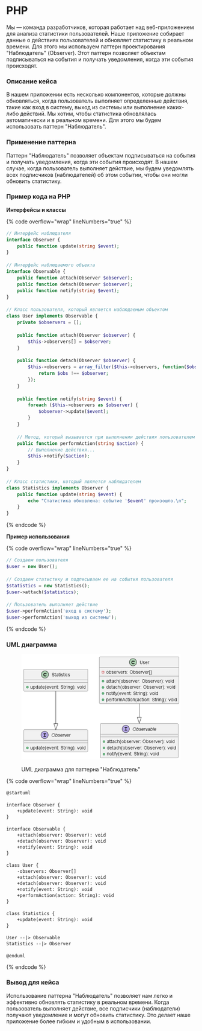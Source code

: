 # PHP

Мы — команда разработчиков, которая работает над веб-приложением для анализа статистики пользователей. Наше приложение собирает данные о действиях пользователей и обновляет статистику в реальном времени. Для этого мы используем паттерн проектирования "Наблюдатель" (Observer). Этот паттерн позволяет объектам подписываться на события и получать уведомления, когда эти события происходят.

### Описание кейса

В нашем приложении есть несколько компонентов, которые должны обновляться, когда пользователь выполняет определенные действия, такие как вход в систему, выход из системы или выполнение каких-либо действий. Мы хотим, чтобы статистика обновлялась автоматически и в реальном времени. Для этого мы будем использовать паттерн "Наблюдатель".

### Применение паттерна

Паттерн "Наблюдатель" позволяет объектам подписываться на события и получать уведомления, когда эти события происходят. В нашем случае, когда пользователь выполняет действие, мы будем уведомлять всех подписчиков (наблюдателей) об этом событии, чтобы они могли обновить статистику.

### Пример кода на PHP

**Интерфейсы и классы**

{% code overflow="wrap" lineNumbers="true" %}
```php
// Интерфейс наблюдателя
interface Observer {
    public function update(string $event);
}

// Интерфейс наблюдаемого объекта
interface Observable {
    public function attach(Observer $observer);
    public function detach(Observer $observer);
    public function notify(string $event);
}

// Класс пользователя, который является наблюдаемым объектом
class User implements Observable {
    private $observers = [];

    public function attach(Observer $observer) {
        $this->observers[] = $observer;
    }

    public function detach(Observer $observer) {
        $this->observers = array_filter($this->observers, function($obs) use ($observer) {
            return $obs !== $observer;
        });
    }

    public function notify(string $event) {
        foreach ($this->observers as $observer) {
            $observer->update($event);
        }
    }

    // Метод, который вызывается при выполнении действия пользователем
    public function performAction(string $action) {
        // Выполнение действия...
        $this->notify($action);
    }
}

// Класс статистики, который является наблюдателем
class Statistics implements Observer {
    public function update(string $event) {
        echo "Статистика обновлена: событие '$event' произошло.\n";
    }
}
```
{% endcode %}

**Пример использования**

{% code overflow="wrap" lineNumbers="true" %}
```php
// Создаем пользователя
$user = new User();

// Создаем статистику и подписываем ее на события пользователя
$statistics = new Statistics();
$user->attach($statistics);

// Пользователь выполняет действие
$user->performAction('вход в систему');
$user->performAction('выход из системы');
```
{% endcode %}

### UML диаграмма

<figure><img src="../../../../../.gitbook/assets/image (3) (1).png" alt=""><figcaption><p>UML диаграмма для паттерна "Наблюдатель"</p></figcaption></figure>

{% code overflow="wrap" lineNumbers="true" %}
```plantuml
@startuml

interface Observer {
    +update(event: String): void
}

interface Observable {
    +attach(observer: Observer): void
    +detach(observer: Observer): void
    +notify(event: String): void
}

class User {
    -observers: Observer[]
    +attach(observer: Observer): void
    +detach(observer: Observer): void
    +notify(event: String): void
    +performAction(action: String): void
}

class Statistics {
    +update(event: String): void
}

User --|> Observable
Statistics --|> Observer

@enduml
```
{% endcode %}

### Вывод для кейса

Использование паттерна "Наблюдатель" позволяет нам легко и эффективно обновлять статистику в реальном времени. Когда пользователь выполняет действие, все подписчики (наблюдатели) получают уведомление и могут обновить статистику. Это делает наше приложение более гибким и удобным в использовании.
